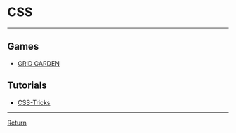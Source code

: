 # CSS

---

## Games

- [GRID GARDEN](https://cssgridgarden.com/)

## Tutorials

- [CSS-Tricks](https://css-tricks.com/)

---

[Return](./../readme.md)
